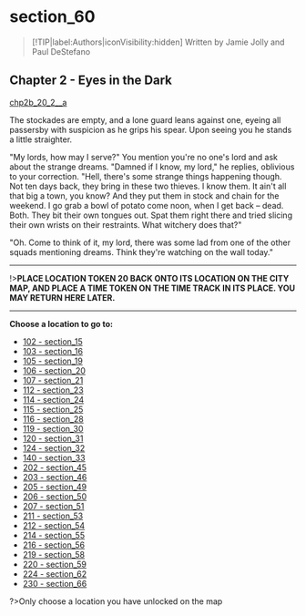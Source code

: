 
# section_60

>[!TIP|label:Authors|iconVisibility:hidden]
>Written by Jamie Jolly and Paul DeStefano

## Chapter 2 - Eyes in the Dark

[chp2b_20_2__a](../../decomp/app/src/main/res/raw/chp2b_20_2__a.mp3 ':include :type=audio')

The stockades are empty, and a lone guard leans against one, eyeing all passersby with suspicion as he grips his spear. Upon seeing you he stands a little straighter.

"My lords, how may I serve?" You mention you're no one's lord and ask about the strange dreams. "Damned if I know, my lord," he replies, oblivious to your correction. "Hell, there's some strange things happening though. Not ten days back, they bring in these two thieves. I know them. It ain't all that big a town, you know? And they put them in stock and chain for the weekend. I go grab a bowl of potato come noon, when I get back – dead. Both. They bit their own tongues out. Spat them right there and tried slicing their own wrists on their restraints. What witchery does that?"

"Oh. Come to think of it, my lord, there was some lad from one of the other squads mentioning dreams. Think they're watching on the wall today."

---

!>**PLACE LOCATION TOKEN 20 BACK ONTO ITS LOCATION ON THE CITY MAP, AND PLACE A TIME TOKEN ON THE TIME TRACK IN ITS PLACE. YOU MAY RETURN HERE LATER.** 

---



**Choose a location to go to:**

- [102 - section_15](output/chapter2/section_15.md)
- [103 - section_16](output/chapter2/section_16.md)
- [105 - section_19](output/chapter2/section_19.md)
- [106 - section_20](output/chapter2/section_20.md)
- [107 - section_21](output/chapter2/section_21.md)
- [112 - section_23](output/chapter2/section_23.md)
- [114 - section_24](output/chapter2/section_24.md)
- [115 - section_25](output/chapter2/section_25.md)
- [116 - section_28](output/chapter2/section_28.md)
- [119 - section_30](output/chapter2/section_30.md)
- [120 - section_31](output/chapter2/section_31.md)
- [124 - section_32](output/chapter2/section_32.md)
- [140 - section_33](output/chapter2/section_33.md)
- [202 - section_45](output/chapter2/section_45.md)
- [203 - section_46](output/chapter2/section_46.md)
- [205 - section_49](output/chapter2/section_49.md)
- [206 - section_50](output/chapter2/section_50.md)
- [207 - section_51](output/chapter2/section_51.md)
- [211 - section_53](output/chapter2/section_53.md)
- [212 - section_54](output/chapter2/section_54.md)
- [214 - section_55](output/chapter2/section_55.md)
- [216 - section_56](output/chapter2/section_56.md)
- [219 - section_58](output/chapter2/section_58.md)
- [220 - section_59](output/chapter2/section_59.md)
- [224 - section_62](output/chapter2/section_62.md)
- [230 - section_66](output/chapter2/section_66.md)


?>Only choose a location you have unlocked on the map


